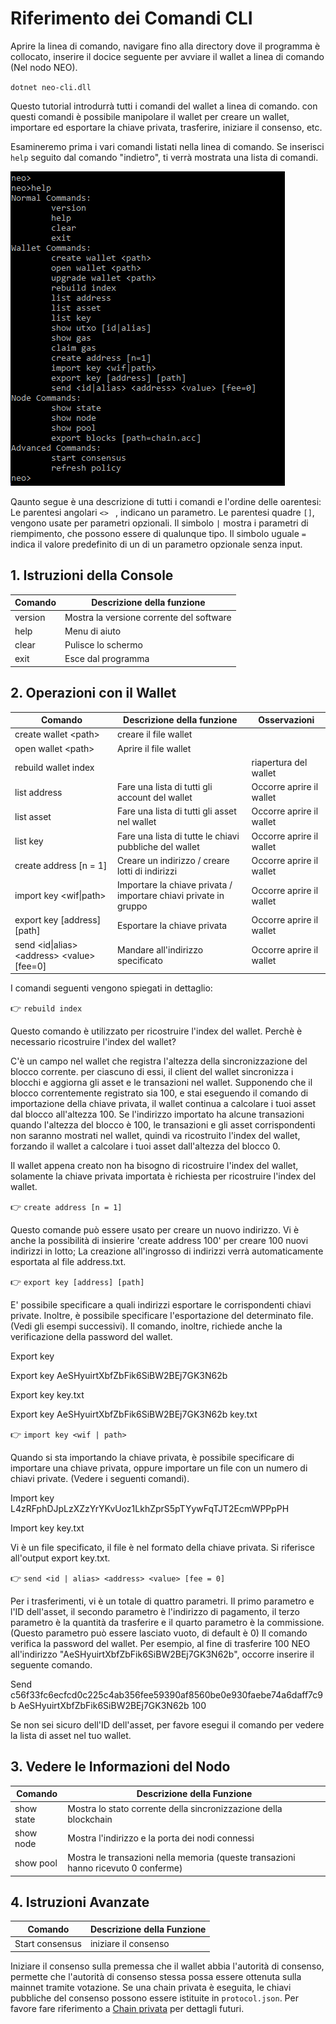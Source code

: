 # Riferimento dei Comandi CLI

Aprire la linea di comando, navigare fino alla directory dove il programma è collocato, inserire il docice seguente per avviare il wallet a linea di comando (Nel nodo NEO).

`dotnet neo-cli.dll`

Questo tutorial introdurrà  tutti i comandi del wallet a linea di comando. con questi comandi è possibile manipolare il wallet per creare un wallet, importare ed esportare la chiave privata, trasferire, iniziare il consenso, etc.

Esamineremo prima i vari comandi listati nella linea di comando. Se inserisci `help` seguito dal comando "indietro", ti verrà mostrata una lista di comandi.

![image](/assets/cli_2.png)

Qaunto segue è una descrizione di tutti i comandi e l'ordine delle oarentesi:
Le parentesi angolari ``<> `` , indicano un parametro.
Le parentesi quadre `[]`, vengono usate per parametri opzionali.
Il simbolo `|` mostra i parametri di riempimento, che possono essere di qualunque tipo.
Il simbolo uguale `=` indica il valore predefinito di un di un parametro opzionale senza input. 

## 1. Istruzioni della Console

| Comando      | Descrizione della funzione      |
| ------- | --------- |
| version | Mostra la versione corrente del software |
| help    | Menu di aiuto      |
| clear   | Pulisce lo schermo      |
| exit    | Esce dal programma      |

## 2. Operazioni con il Wallet

Comando | Descrizione della funzione | Osservazioni |
| ---------------------------------------- | -------------------------------- | ------ |
| create wallet \<path> | creare il file wallet|
| open wallet \<path> | Aprire il file wallet |
| rebuild wallet index | | riapertura del wallet |
| list address | Fare una lista di tutti gli account del wallet | Occorre aprire il wallet |
| list asset | Fare una lista di tutti gli asset nel wallet| Occorre aprire il wallet |
| list key | Fare una lista di tutte le chiavi pubbliche del wallet | Occorre aprire il wallet |
| create address [n = 1] | Creare un indirizzo / creare lotti di indirizzi | Occorre aprire il wallet |
| import key \<wif\|path> | Importare la chiave privata / importare chiavi private in gruppo | Occorre aprire il wallet |
| export key \[address] [path] | Esportare la chiave privata | Occorre aprire il wallet |
| send \<id\|alias> \<address> \<value> [fee=0]| Mandare all'indirizzo specificato | Occorre aprire il wallet |

I comandi seguenti vengono spiegati in dettaglio:

👉 `rebuild index`

Questo comando è utilizzato per ricostruire l'index del wallet.
Perchè è necessario ricostruire l'index del wallet?

C'è un campo nel wallet che registra l'altezza della sincronizzazione del blocco corrente. per ciascuno di essi, il client del wallet sincronizza i blocchi e aggiorna gli asset e le transazioni nel wallet. Supponendo che il blocco correntemente registrato sia 100, e stai eseguendo il comando di importazione della chiave privata, il wallet continua a calcolare i tuoi asset dal blocco all'altezza 100. Se l'indirizzo importato ha alcune transazioni quando l'altezza del blocco è 100, le transazioni e gli asset corrispondenti non saranno mostrati nel wallet, quindi va ricostruito l'index del wallet, forzando il wallet a calcolare i tuoi asset dall'altezza del blocco 0. 

Il wallet appena creato non ha bisogno di ricostruire l'index del wallet, solamente la chiave privata importata è richiesta per ricostruire l'index del wallet.

👉 `create address [n = 1]`

Questo comande può essere usato per creare un nuovo indirizzo. Vi è anche la possibilità di insierire 'create address 100' per creare 100 nuovi indirizzi in lotto; La creazione all'ingrosso di indirizzi verrà automaticamente esportata al file address.txt.

👉 `export key [address] [path]`

E' possibile specificare a quali indirizzi esportare le corrispondenti chiavi private. Inoltre, è possibile specificare l'esportazione del determinato file. (Vedi gli esempi successivi). Il comando, inoltre, richiede anche la verificazione della password del wallet.

Export key

Export key AeSHyuirtXbfZbFik6SiBW2BEj7GK3N62b

Export key key.txt

Export key AeSHyuirtXbfZbFik6SiBW2BEj7GK3N62b key.txt

👉 `import key <wif | path>`

Quando si sta importando la chiave privata, è possibile specificare di importare una chiave privata, oppure importare un file con un numero di chiavi private. (Vedere i seguenti comandi).

Import key L4zRFphDJpLzXZzYrYKvUoz1LkhZprS5pTYywFqTJT2EcmWPPpPH

Import key key.txt

Vi è  un file specificato, il file è nel formato della chiave privata. Si riferisce all'output export key.txt.

👉 `send <id | alias> <address> <value> [fee = 0]`

Per i trasferimenti, vi è un totale di quattro parametri. Il primo parametro e l'ID dell'asset, il secondo parametro è l'indirizzo di pagamento, il terzo parametro è  la quantità  da trasferire e il quarto parametro è la commissione. (Questo parametro può essere lasciato vuoto, di default è 0) Il comando verifica la password del wallet. Per esempio, al fine di trasferire 100 NEO all'indirizzo "AeSHyuirtXbfZbFik6SiBW2BEj7GK3N62b", occorre inserire il seguente comando.

Send c56f33fc6ecfcd0c225c4ab356fee59390af8560be0e930faebe74a6daff7c9b AeSHyuirtXbfZbFik6SiBW2BEj7GK3N62b 100

Se non sei sicuro dell'ID dell'asset, per favore esegui il comando per vedere la lista di asset nel tuo wallet.

## 3. Vedere le Informazioni del Nodo

Comando | Descrizione della Funzione |
| ---------- | ----------------------- |
show state | Mostra lo stato corrente della sincronizzazione della blockchain |
show node | Mostra l'indirizzo e la porta dei nodi connessi |
show pool | Mostra le transazioni nella memoria (queste transazioni hanno ricevuto 0 conferme) 

## 4. Istruzioni Avanzate

Comando | Descrizione della Funzione|
| --------------- | ---- |
Start consensus | iniziare il consenso 
Iniziare il consenso sulla premessa che il wallet abbia l'autorità di consenso, permette che l'autorità di consenso stessa possa essere ottenuta sulla mainnet tramite votazione. Se una chain privata è eseguita, le chiavi pubbliche del consenso possono essere istituite in `protocol.json`. Per favore fare riferimento a [Chain privata](private-chain.md) per dettagli futuri.
